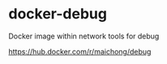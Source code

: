# docker-debug
Docker image within network tools for debug

https://hub.docker.com/r/maichong/debug
